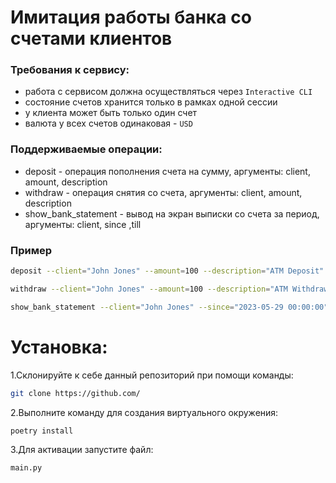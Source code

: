 # Имитация работы банка со счетами клиентов

### Требования к сервису:

- работа с сервисом должна осуществляться через `Interactive CLI`
- состояние счетов хранится только в рамках одной сессии
- у клиента может быть только один счет
- валюта у всех счетов одинаковая - `USD`

### Поддерживаемые операции:

- deposit - операция пополнения счета на сумму, аргументы: client, amount, description
- withdraw - операция снятия со счета, аргументы: client, amount, description
- show_bank_statement - вывод на экран выписки со счета за период, аргументы: client, since ,till

### Пример
```bash
deposit --client="John Jones" --amount=100 --description="ATM Deposit"
```

```bash
withdraw --client="John Jones" --amount=100 --description="ATM Withdrawal"
```

```bash
show_bank_statement --client="John Jones" --since="2023-05-29 00:00:00" --till="2023-05-31 00:00:00"
```

# Установка:

1.Склонируйте к себе данный репозиторий при помощи команды:

```bash
git clone https://github.com/
```

2.Выполните команду для создания виртуального окружения:
```bash
poetry install
```
3.Для активации запустите файл:
```bash
main.py
```
